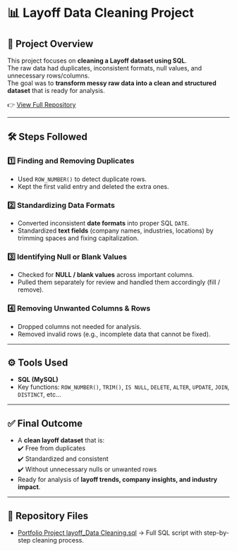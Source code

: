 # 📊 Layoff Data Cleaning Project  

## 🔎 Project Overview  
This project focuses on **cleaning a Layoff dataset using SQL**.  
The raw data had duplicates, inconsistent formats, null values, and unnecessary rows/columns.  
The goal was to **transform messy raw data into a clean and structured dataset** that is ready for analysis.  

👉 [View Full Repository](https://github.com/Saleem-the-analyst/SQL-Layoff-Data-Cleaning-Project-)  

---

## 🛠️ Steps Followed  

### 1️⃣ Finding and Removing Duplicates  
- Used `ROW_NUMBER()` to detect duplicate rows.  
- Kept the first valid entry and deleted the extra ones.  

### 2️⃣ Standardizing Data Formats  
- Converted inconsistent **date formats** into proper SQL `DATE`.  
- Standardized **text fields** (company names, industries, locations) by trimming spaces and fixing capitalization.  

### 3️⃣ Identifying Null or Blank Values  
- Checked for **NULL / blank values** across important columns.  
- Pulled them separately for review and handled them accordingly (fill / remove).  

### 4️⃣ Removing Unwanted Columns & Rows  
- Dropped columns not needed for analysis.  
- Removed invalid rows (e.g., incomplete data that cannot be fixed).  

---

## ⚙️ Tools Used  
- **SQL (MySQL)**  
- Key functions: `ROW_NUMBER()`, `TRIM()`, `IS NULL`, `DELETE`, `ALTER`, `UPDATE`, `JOIN`, `DISTINCT`, etc... 

---

## ✅ Final Outcome  
- A **clean layoff dataset** that is:  
  ✔️ Free from duplicates  
  ✔️ Standardized and consistent  
  ✔️ Without unnecessary nulls or unwanted rows  
- Ready for analysis of **layoff trends, company insights, and industry impact**.  

---

## 📂 Repository Files  
- [Portfolio Project layoff_Data Cleaning.sql]([https://github.com/Saleem-the-analyst/SQL-Layoff-Data-Cleaning-Project-/blob/main/Portfolio%20Project%20layoff_Data%20Cleaning.sql]) → Full SQL script with step-by-step cleaning process.


